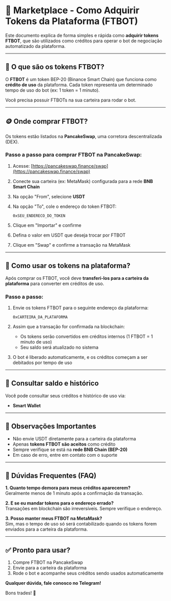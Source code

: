 # 🛒 Marketplace - Como Adquirir Tokens da Plataforma (FTBOT)

Este documento explica de forma simples e rápida como **adquirir tokens FTBOT**, que são utilizados como créditos para operar o bot de negociação automatizado da plataforma.

---

## 📌 O que são os tokens FTBOT?

O **FTBOT** é um token BEP-20 (Binance Smart Chain) que funciona como **crédito de uso** da plataforma. Cada token representa um determinado tempo de uso do bot (ex: 1 token = 1 minuto).

Você precisa possuir FTBOTs na sua carteira para rodar o bot.

---

## 🪙 Onde comprar FTBOT?

Os tokens estão listados na **PancakeSwap**, uma corretora descentralizada (DEX).

### Passo a passo para comprar FTBOT na PancakeSwap:

1. Acesse: [https://pancakeswap.finance/swap](https://pancakeswap.finance/swap)

2. Conecte sua carteira (ex: MetaMask) configurada para a rede **BNB Smart Chain**

3. Na opção "From", selecione **USDT**

4. Na opção "To", cole o endereço do token FTBOT:

   ```
   0xSEU_ENDERECO_DO_TOKEN
   ```

5. Clique em "Importar" e confirme

6. Defina o valor em USDT que deseja trocar por FTBOT

7. Clique em "Swap" e confirme a transação na MetaMask

---

## 💼 Como usar os tokens na plataforma?

Após comprar os FTBOT, você deve **transferi-los para a carteira da plataforma** para converter em créditos de uso.

### Passo a passo:

1. Envie os tokens FTBOT para o seguinte endereço da plataforma:

   ```
   0xCARTEIRA_DA_PLATAFORMA
   ```

2. Assim que a transação for confirmada na blockchain:

   - Os tokens serão convertidos em créditos internos (1 FTBOT = 1 minuto de uso)
   - Seu saldo será atualizado no sistema

3. O bot é liberado automaticamente, e os créditos começam a ser debitados por tempo de uso

---

## 🔎 Consultar saldo e histórico

Você pode consultar seus créditos e histórico de uso via:

- **Smart Wallet**



---

## 📢 Observações Importantes

- Não envie USDT diretamente para a carteira da plataforma
- Apenas **tokens FTBOT são aceitos** como crédito
- Sempre verifique se está na **rede BNB Chain (BEP-20)**
- Em caso de erro, entre em contato com o suporte

---

## 🧠 Dúvidas Frequentes (FAQ)

**1. Quanto tempo demora para meus créditos aparecerem?**\
Geralmente menos de 1 minuto após a confirmação da transação.

**2. E se eu mandar tokens para o endereço errado?**\
Transações em blockchain são irreversíveis. Sempre verifique o endereço.

**3. Posso manter meus FTBOT na MetaMask?**\
Sim, mas o tempo de uso só será contabilizado quando os tokens forem enviados para a carteira da plataforma.

---

## ✅ Pronto para usar?

1. Compre FTBOT na PancakeSwap
2. Envie para a carteira da plataforma
3. Rode o bot e acompanhe seus créditos sendo usados automaticamente

**Qualquer dúvida, fale conosco no Telegram!**

Bons trades! 🚀

